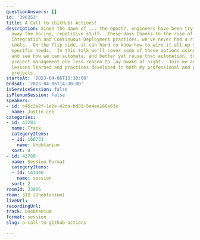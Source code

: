 ```yaml
---
questionAnswers: []
id: '390353'
title: A Call to (GitHub) Actions!
description: Since the dawn of ... the epoch?, engineers have been trying to automate
  away the boring, repetitive stuff.  These days thanks to the rise of Continuous
  Integration and Continuous Deployment practices, we've never had a richer set of
  tools.  On the flip side, it can hard to know how to wire it all up to meet your
  specific needs.  In this talk we'll cover some of these options using GitHub Actions
  and see how we can automate, and better yet reuse that automation, to make your
  project management one less reason to lay awake at night.  Join me as I share the
  lessons learned and practices developed in both my professional and personal software
  projects.
startsAt: '2023-04-06T13:30:00'
endsAt: '2023-04-06T14:30:00'
isServiceSession: false
isPlenumSession: false
speakers:
- id: b45c2a2f-1a8e-42da-bd83-5e4ee168a63c
  name: Justin Lee
categories:
- id: 43783
  name: Track
  categoryItems:
  - id: 166731
    name: Unobtanium
  sort: 0
- id: 43785
  name: Session Format
  categoryItems:
  - id: 143440
    name: session
  sort: 2
roomId: 33056
room: 312 (Unobtanium)
liveUrl: 
recordingUrl: 
track: Unobtanium
format: session
slug: a-call-to-github-actions

---
```

